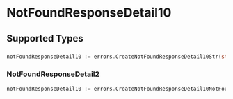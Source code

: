 # NotFoundResponseDetail10


## Supported Types

### 

```go
notFoundResponseDetail10 := errors.CreateNotFoundResponseDetail10Str(string{/* values here */})
```

### NotFoundResponseDetail2

```go
notFoundResponseDetail10 := errors.CreateNotFoundResponseDetail10NotFoundResponseDetail2(sdkerrors.NotFoundResponseDetail2{/* values here */})
```

